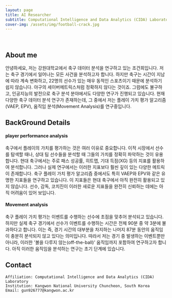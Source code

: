 ```yaml
---
layout: page
title: AI Researcher
subtitle: Computational Intelligence and Data Analytics (CIDA) Laboratory
cover-img: /assets/img/football-crack.jpg
---
```


<br/>

## About me

안녕하세요, 저는 강원대학교에서 축구 데이터 분석을 연구하고 있는 조건희입니다. 저는 축구 경기에서 일어나는 모든 사건을 분석하고자 합니다. 하지만 축구는 시간이 지남에 따라 계속 변화하고, 22명의 선수가 있는 매우 동적인 스포츠이기 때문에 분석하기 쉽지 않습니다. 야구의 세이버메트릭스처럼 정확하지 않다는 것이죠. 그럼에도 불구하고, 인공지능의 발전으로 축구 분석 분야에서도 다양한 연구가 진행되고 있습니다. 현재 다양한 축구 데이터 분석 연구가 존재하는데, 그 중에서 저는 플레이 가치 평가 알고리즘(VAEP, EPV), 움직임 분석(Movement Analysis)를 연구중입니다.

## BackGround Details
#### player performance analysis
축구에서 플레이의 가치를 평가하는 것은 여러 이유로 중요합니다. 이적 시장에서 선수를 탐색할 때나, 상대 팀 선수들을 분석할 때 그들의 가치를 정확히 파악하는 것이 유용합니다. 현대 축구에서는 주로 패스 성공률, 히트맵, 기대 득점(XG) 등의 지표를 활용하여 분석합니다. 그러나 실제 연구에서는 이러한 지표보다 훨씬 깊이 있는 다양한 메트릭이 존재합니다. 축구 플레이 가치 평가 알고리즘 중에서도 특히 VAEP와 EPV와 같은 유명한 지표들을 연구하고 있습니다. 이 지표들은 현대 축구에서 아직 완전히 활용되고 있지 않습니다. 선수, 감독, 코치진이 이러한 새로운 지표들을 완전히 신뢰하는 데에는 아직 어려움이 있어 보입니다. 

#### Movement analysis
축구 플레이 가치 평가는 이벤트를 수행하는 선수에 초점을 맞추어 분석되고 있습니다. 하지만 실제 축구 경기에서 선수가 이벤트를 수행하는 시간은 전체 90분 중 약 3분에 불과하다고 합니다. 이는 즉, 경기 시간의 대부분을 차지하는 나머지 87분 동안의 움직임이 충분히 분석되지 않고 있다는 의미입니다. 따라서 저는 경기 중 발생하는 이벤트뿐만 아니라, 이러한 '볼을 다루지 않는(off-the-ball)' 움직임까지 포함하여 연구하고자 합니다. 아직 이러한 움직임을 분석하는 연구는 초기 단계에 있습니다.

## Contact

```
Affiliation: Computational Intelligence and Data Analytics (CIDA) Laboratory
Institution: Kangwon National University Chuncheon, South Korea
Email: gun926777@kangwon.ac.kr
```
